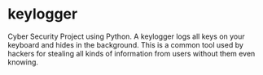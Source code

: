 # keylogger
Cyber Security Project using Python.
A keylogger logs all keys on your keyboard and hides in the background. This is a common tool used by hackers for stealing all kinds of information from users without them even knowing.


